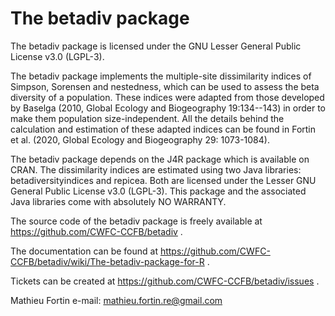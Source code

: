 The betadiv package
===============

The betadiv package is licensed under the GNU Lesser General Public License v3.0 (LGPL-3).

The betadiv package implements the multiple-site dissimilarity indices of Simpson, Sorensen 
and nestedness, which can be used to assess the beta diversity of a population. 
These indices were adapted from those developed by Baselga (2010, Global Ecology 
and Biogeography 19:134--143) in order to make them population size-independent. 
All the details behind the calculation and estimation of these adapted indices
can be found in Fortin et al. (2020, Global Ecology and Biogeography 29: 1073-1084). 

The betadiv package depends on the J4R package which is available on CRAN. The 
dissimilarity indices are estimated using two Java libraries: betadiversityindices and
repicea. Both are licensed under the Lesser GNU General Public License v3.0 (LGPL-3). 
This package and the associated Java libraries come with absolutely NO WARRANTY.

The source code of the betadiv package is freely available at https://github.com/CWFC-CCFB/betadiv .

The documentation can be found at https://github.com/CWFC-CCFB/betadiv/wiki/The-betadiv-package-for-R .

Tickets can be created at https://github.com/CWFC-CCFB/betadiv/issues .

Mathieu Fortin
e-mail: mathieu.fortin.re@gmail.com
